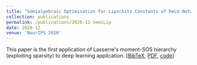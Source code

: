 ```yaml
---
title: "Semialgebraic Optimization for Lipschitz Constants of ReLU Networks"
collection: publications
permalink: /publications/2020-12-SemiLip
date: 2020-12
venue: 'NeurIPS 2020'
---
```


This paper is the first application of Lasserre's moment-SOS hierarchy (exploiting sparsity) to deep learning application. [[BibTeX](https://tongchen779.github.io/files/2020-12-SemiLip-Bibtex.bib), [PDF](https://proceedings.neurips.cc/paper_files/paper/2020/file/dea9ddb25cbf2352cf4dec30222a02a5-Paper.pdf), [code](https://github.com/TongCHEN779/CertDNN)]